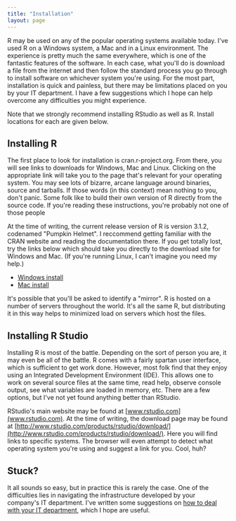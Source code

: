 ```yaml
---
title: "Installation"
layout: page
---
```


R may be used on any of the popular operating systems available today. I've used R on a Windows system, a Mac and in a Linux environment. The experience is pretty much the same everywhere, which is one of the fantastic features of the software. In each case, what you'll do is download a file from the internet and then follow the standard process you go through to install software on whichever system you're using. For the most part, installation is quick and painless, but there may be limitations placed on you by your IT department. I have a few suggestions which I hope can help overcome any difficulties you might experience.

Note that we strongly recommend installing RStudio as well as R. Install locations for each are given below.

## Installing R

The first place to look for installation is cran.r-project.org. From there, you will see links to downloads for Windows, Mac and Linux. Clicking on the appropriate link will take you to the page that's relevant for your operating system. You may see lots of bizarre, arcane language around binaries, source and tarballs. If those words (in this context) mean nothing to you, don't panic. Some folk like to build their own version of R directly from the source code. If you're reading these instructions, you're probably not one of those people

At the time of writing, the current release version of R is version 3.1.2, codenamed "Pumpkin Helmet". I reccommend getting familiar with the CRAN website and reading the documentation there. If you get totally lost, try the links below which should take you directly to the download site for Windows and Mac. (If you're running Linux, I can't imagine you need my help.)

* [Windows install](http://cran.revolutionanalytics.com/bin/windows/base/)
* [Mac install](http://cran.revolutionanalytics.com/bin/macosx/)

It's possible that you'll be asked to identify a "mirror". R is hosted on a number of servers throughout the world. It's all the same R, but distributing it in this way helps to minimized load on servers which host the files. 

## Installing R Studio

Installing R is most of the battle. Depending on the sort of person you are, it may even be all of the battle. R comes with a fairly spartan user interface, which is sufficient to get work done. However, most folk find that they enjoy using an Integrated Development Environment (IDE). This allows one to work on several source files at the same time, read help, observe console output, see what variables are loaded in memory, etc. There are a few options, but I've not yet found anything better than RStudio.

RStudio's main website may be found at [www.rstudio.com](www.rstudio.com). At the time of writing, the download page may be found at [http://www.rstudio.com/products/rstudio/download/](http://www.rstudio.com/products/rstudio/download/). Here you will find links to specific systems. The browser will even attempt to detect what operating system you're using and suggest a link for you. Cool, huh?

## Stuck?

It all sounds so easy, but in practice this is rarely the case. One of the difficulties lies in navigating the infrastructure developed by your company's IT department. I've written some suggestions on [how to deal with your IT department](../IT), which I hope are useful.